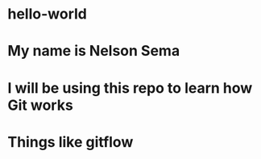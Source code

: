 # hello-world
# My name is Nelson Sema
# I will be using this repo to learn how Git works
# Things like gitflow
